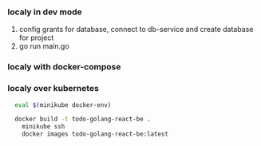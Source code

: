 ### localy in dev mode
  1. config grants for database, connect to db-service and create database for project
  2. go run main.go

### localy with docker-compose

### localy over kubernetes
```sh
  eval $(minikube docker-env)

  docker build -t todo-golang-react-be .
    minikube ssh
    docker images todo-golang-react-be:latest
```
